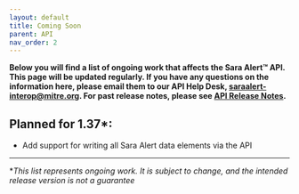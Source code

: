 ```yaml
---
layout: default
title: Coming Soon
parent: API
nav_order: 2
---
```


**Below you will find a list of ongoing work that affects the Sara Alert™ API. This page will be updated regularly. If you have any questions on the information here, please email them to our API Help Desk, saraalert-interop@mitre.org. For past release notes, please see [API Release Notes](api-release-notes).**

## Planned for 1.37\*:

- Add support for writing all Sara Alert data elements via the API

---

\*_This list represents ongoing work. It is subject to change, and the intended release version is not a guarantee_
